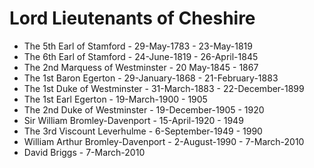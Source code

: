 # Lord Lieutenants of Cheshire

* The 5th Earl of Stamford - 29-May-1783 - 23-May-1819
* The 6th Earl of Stamford - 24-June-1819 - 26-April-1845
* The 2nd Marquess of Westminster - 20 May-1845 - 1867
* The 1st Baron Egerton - 29-January-1868 - 21-February-1883
* The 1st Duke of Westminster - 31-March-1883 - 22-December-1899
* The 1st Earl Egerton - 19-March-1900 - 1905
* The 2nd Duke of Westminster - 19-December-1905 - 1920
* Sir William Bromley-Davenport - 15-April-1920 - 1949
* The 3rd Viscount Leverhulme - 6-September-1949 - 1990
* William Arthur Bromley-Davenport - 2-August-1990 - 7-March-2010
* David Briggs - 7-March-2010
